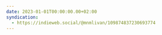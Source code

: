 ```yaml
---
date: 2023-01-01T00:00:00.00+02:00
syndication:
  - https://indieweb.social/@mnmlivan/109874837230693774
---
```

